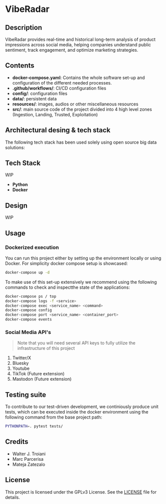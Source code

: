 # VibeRadar 

## Description 

VibeRadar provides real-time and historical long-term analysis of product impressions across social media, helping companies understand public sentiment, track engagement, and optimize marketing strategies.

## Contents

- **docker-compose.yaml**: Contains the whole software set-up and configuration of the different needed processes.
- **.github/workflows/**: CI/CD configuration files
- **config/**: configuration files 
- **data/**: persistent data 
- **resources/**: images, audios or other miscellaneous resources
- **src/**: main source code of the project divided into 4 high level zones (Ingestion, Landing, Trusted, Exploitation)


## Architectural desing & tech stack

The following tech stack has been used solely using open source big data solutions:

## Tech Stack
WIP 

- **Python**
- **Docker** 

## Design 

WIP


## Usage

### Dockerized execution

You can run this project either by setting up the environment locally or using Docker. For simplicity docker compose setup is showcased:

```sh
docker-compose up -d
```

To make use of this set-up extensively we recommend using the following commands to check and inspectthe state of the applications:

```sh
docker-compose ps / top
docker-compose logs -f <service>
docker-compose exec <service_name> <command>
docker-compose config
docker-compose port <service_name> <container_port>
docker-compose events
```

### Social Media API's

> Note that you will need several API keys to fully utilize the infrastructure of this project

1. Twitter/X 
2. Bluesky
3. Youtube 
4. TikTok (Future extension)
5. Mastodon (Future extension)

## Testing suite

To contribute to our test-driven development, we continiously produce unit tests, which can be executed inside the docker environment using the following command from the base project path:

```sh
PYTHONPATH=. pytest tests/
```



## Credits

- Walter J. Troiani 
- Marc Parcerisa
- Mateja Zatezalo

## License 

This project is licensed under the GPLv3 License. See the [LICENSE](../LICENSE) file for details.

